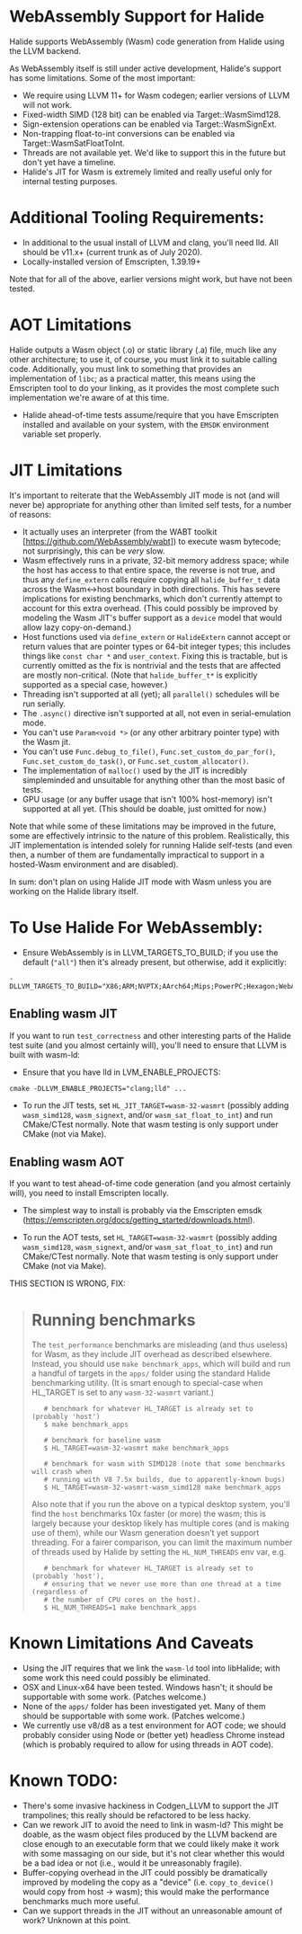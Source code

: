 # WebAssembly Support for Halide

Halide supports WebAssembly (Wasm) code generation from Halide using the LLVM
backend.

As WebAssembly itself is still under active development, Halide's support has
some limitations. Some of the most important:

- We require using LLVM 11+ for Wasm codegen; earlier versions of LLVM will not work.
- Fixed-width SIMD (128 bit) can be enabled via Target::WasmSimd128.
- Sign-extension operations can be enabled via Target::WasmSignExt.
- Non-trapping float-to-int conversions can be enabled via Target::WasmSatFloatToInt.
- Threads are not available yet. We'd like to support this in the future but don't yet have a timeline.
- Halide's JIT for Wasm is extremely limited and really useful only for internal
  testing purposes.

# Additional Tooling Requirements:

- In additional to the usual install of LLVM and clang, you'll need lld. All
  should be v11.x+ (current trunk as of July 2020).
- Locally-installed version of Emscripten, 1.39.19+

Note that for all of the above, earlier versions might work, but have not been
tested.

# AOT Limitations

Halide outputs a Wasm object (.o) or static library (.a) file, much like any
other architecture; to use it, of course, you must link it to suitable calling
code. Additionally, you must link to something that provides an implementation
of `libc`; as a practical matter, this means using the Emscripten tool to do
your linking, as it provides the most complete such implementation we're aware
of at this time.

- Halide ahead-of-time tests assume/require that you have Emscripten installed
  and available on your system, with the `EMSDK` environment variable set properly.

# JIT Limitations

It's important to reiterate that the WebAssembly JIT mode is not (and will never
be) appropriate for anything other than limited self tests, for a number of
reasons:

- It actually uses an interpreter (from the WABT toolkit [https://github.com/WebAssembly/wabt]) to execute wasm bytecode; not surprisingly, this can be *very* slow.
- Wasm effectively runs in a private, 32-bit memory address space; while the
  host has access to that entire space, the reverse is not true, and thus any
  `define_extern` calls require copying all `halide_buffer_t` data across the
  Wasm<->host boundary in both directions. This has severe implications for
  existing benchmarks, which don't currently attempt to account for this extra
  overhead. (This could possibly be improved by modeling the Wasm JIT's buffer
  support as a `device` model that would allow lazy copy-on-demand.)
- Host functions used via `define_extern` or `HalideExtern` cannot accept or
  return values that are pointer types or 64-bit integer types; this includes
  things like `const char *` and `user_context`. Fixing this is tractable, but
  is currently omitted as the fix is nontrivial and the tests that are affected
  are mostly non-critical. (Note that `halide_buffer_t*` is explicitly supported
  as a special case, however.)
- Threading isn't supported at all (yet); all `parallel()` schedules will be run
  serially.
- The `.async()` directive isn't supported at all, not even in serial-emulation
  mode.
- You can't use `Param<void *>` (or any other arbitrary pointer type) with the
  Wasm jit.
- You can't use `Func.debug_to_file()`, `Func.set_custom_do_par_for()`,
  `Func.set_custom_do_task()`, or `Func.set_custom_allocator()`.
- The implementation of `malloc()` used by the JIT is incredibly simpleminded
  and unsuitable for anything other than the most basic of tests.
- GPU usage (or any buffer usage that isn't 100% host-memory) isn't supported at
  all yet. (This should be doable, just omitted for now.)

Note that while some of these limitations may be improved in the future, some
are effectively intrinsic to the nature of this problem. Realistically, this JIT
implementation is intended solely for running Halide self-tests (and even then,
a number of them are fundamentally impractical to support in a hosted-Wasm
environment and are disabled).

In sum: don't plan on using Halide JIT mode with Wasm unless you are working on
the Halide library itself.

# To Use Halide For WebAssembly:

- Ensure WebAssembly is in LLVM_TARGETS_TO_BUILD; if you use the default
  (`"all"`) then it's already present, but otherwise, add it explicitly:

```
-DLLVM_TARGETS_TO_BUILD="X86;ARM;NVPTX;AArch64;Mips;PowerPC;Hexagon;WebAssembly
```

## Enabling wasm JIT

If you want to run `test_correctness` and other interesting parts of the Halide
test suite (and you almost certainly will), you'll need to ensure that LLVM is built with wasm-ld:

- Ensure that you have lld in LVM_ENABLE_PROJECTS:

```
cmake -DLLVM_ENABLE_PROJECTS="clang;lld" ...
```

- To run the JIT tests, set `HL_JIT_TARGET=wasm-32-wasmrt` (possibly adding `wasm_simd128`, `wasm_signext`, and/or `wasm_sat_float_to_int`) and run CMake/CTest normally. Note that wasm testing is only support under CMake (not via Make).

## Enabling wasm AOT

If you want to test ahead-of-time code generation (and you almost certainly
will), you need to install Emscripten locally.

- The simplest way to install is probably via the Emscripten emsdk
  (https://emscripten.org/docs/getting_started/downloads.html).

- To run the AOT tests, set `HL_TARGET=wasm-32-wasmrt` (possibly adding `wasm_simd128`, `wasm_signext`, and/or `wasm_sat_float_to_int`) and run CMake/CTest normally. Note that wasm testing is only support under CMake (not via Make).

THIS SECTION IS WRONG, FIX:
>
># Running benchmarks
>
>The `test_performance` benchmarks are misleading (and thus useless) for Wasm, as
>they include JIT overhead as described elsewhere. Instead, you should use
>`make benchmark_apps`, which will build and run a handful of targets in the
>`apps/` folder using the standard Halide benchmarking utility. (It is smart
>enough to special-case when HL_TARGET is set to any `wasm-32-wasmrt` variant.)
>
>```
>    # benchmark for whatever HL_TARGET is already set to (probably 'host')
>    $ make benchmark_apps
>
>    # benchmark for baseline wasm
>    $ HL_TARGET=wasm-32-wasmrt make benchmark_apps
>
>    # benchmark for wasm with SIMD128 (note that some benchmarks will crash when
>    # running with V8 7.5x builds, due to apparently-known bugs)
>    $ HL_TARGET=wasm-32-wasmrt-wasm_simd128 make benchmark_apps
>```
>
>Also note that if you run the above on a typical desktop system, you'll find the
>`host` benchmarks 10x faster (or more) the wasm; this is largely because your
>desktop likely has multiple cores (and is making use of them), while our Wasm
>generation doesn't yet support threading. For a fairer comparison, you can limit
>the maximum number of threads used by Halide by setting the `HL_NUM_THREADS` env
>var, e.g.
>
>```
>    # benchmark for whatever HL_TARGET is already set to (probably 'host'),
>    # ensuring that we never use more than one thread at a time (regardless of
>    # the number of CPU cores on the host).
>    $ HL_NUM_THREADS=1 make benchmark_apps
>```

# Known Limitations And Caveats

- Using the JIT requires that we link the `wasm-ld` tool into libHalide; with
  some work this need could possibly be eliminated.
- OSX and Linux-x64 have been tested. Windows hasn't; it should be supportable
  with some work. (Patches welcome.)
- None of the `apps/` folder has been investigated yet. Many of them should be
  supportable with some work. (Patches welcome.)
- We currently use v8/d8 as a test environment for AOT code; we should probably
  consider using Node or (better yet) headless Chrome instead (which is probably
  required to allow for using threads in AOT code).

# Known TODO:

- There's some invasive hackiness in Codgen_LLVM to support the JIT trampolines;
  this really should be refactored to be less hacky.
- Can we rework JIT to avoid the need to link in wasm-ld? This might be doable,
  as the wasm object files produced by the LLVM backend are close enough to an
  executable form that we could likely make it work with some massaging on our
  side, but it's not clear whether this would be a bad idea or not (i.e., would
  it be unreasonably fragile).
- Buffer-copying overhead in the JIT could possibly be dramatically improved by
  modeling the copy as a "device" (i.e. `copy_to_device()` would copy from host
  -> wasm); this would make the performance benchmarks much more useful.
- Can we support threads in the JIT without an unreasonable amount of work?
  Unknown at this point.
